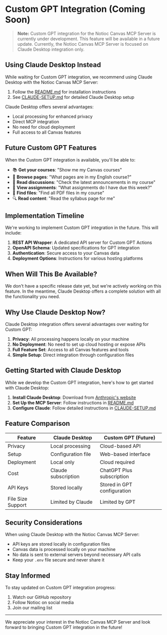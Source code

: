 # Custom GPT Integration (Coming Soon)

> **Note:** Custom GPT integration for the Notioc Canvas MCP Server is currently under development. This feature will be available in a future update. Currently, the Notioc Canvas MCP Server is focused on Claude Desktop integration only.

## Using Claude Desktop Instead

While waiting for Custom GPT integration, we recommend using Claude Desktop with the Notioc Canvas MCP Server:

1. Follow the [README.md](./README.md) for installation instructions
2. See [CLAUDE-SETUP.md](./CLAUDE-SETUP.md) for detailed Claude Desktop setup

Claude Desktop offers several advantages:
- Local processing for enhanced privacy
- Direct MCP integration
- No need for cloud deployment
- Full access to all Canvas features

## Future Custom GPT Features

When the Custom GPT integration is available, you'll be able to:
- 📚 **Get your courses**: "Show me my Canvas courses"
- 📄 **Browse pages**: "What pages are in my English course?"
- 💬 **Read discussions**: "Check the latest announcements in my course"
- 📝 **View assignments**: "What assignments do I have due this week?"
- 📁 **Find files**: "Find all PDF files in my course"
- 🔍 **Read content**: "Read the syllabus page for me"

## Implementation Timeline

We're working to implement Custom GPT integration in the future. This will include:

1. **REST API Wrapper**: A dedicated API server for Custom GPT Actions
2. **OpenAPI Schema**: Updated specifications for GPT integration
3. **Authentication**: Secure access to your Canvas data
4. **Deployment Options**: Instructions for various hosting platforms

## When Will This Be Available?

We don't have a specific release date yet, but we're actively working on this feature. In the meantime, Claude Desktop offers a complete solution with all the functionality you need.

## Why Use Claude Desktop Now?

Claude Desktop integration offers several advantages over waiting for Custom GPT:

1. **Privacy**: All processing happens locally on your machine
2. **No Deployment**: No need to set up cloud hosting or expose APIs
3. **Full Feature Set**: Access to all Canvas features and tools
4. **Simple Setup**: Direct integration through configuration files

## Getting Started with Claude Desktop

While we develop the Custom GPT integration, here's how to get started with Claude Desktop:

1. **Install Claude Desktop**: Download from [Anthropic's website](https://claude.ai/desktop)
2. **Set Up the MCP Server**: Follow instructions in [README.md](./README.md)
3. **Configure Claude**: Follow detailed instructions in [CLAUDE-SETUP.md](./CLAUDE-SETUP.md)

## Feature Comparison

| Feature | Claude Desktop | Custom GPT (Future) |
|---------|---------------|-------------------|
| Privacy | Local processing | Cloud-based API |
| Setup | Configuration file | Web-based interface |
| Deployment | Local only | Cloud required |
| Cost | Claude subscription | ChatGPT Plus subscription |
| API Keys | Stored locally | Stored in GPT configuration |
| File Size Support | Limited by Claude | Limited by GPT |

## Security Considerations

When using Claude Desktop with the Notioc Canvas MCP Server:

- API keys are stored locally in configuration files
- Canvas data is processed locally on your machine
- No data is sent to external servers beyond necessary API calls
- Keep your `.env` file secure and never share it

## Stay Informed

To stay updated on Custom GPT integration progress:

1. Watch our GitHub repository
2. Follow Notioc on social media
3. Join our mailing list

---

We appreciate your interest in the Notioc Canvas MCP Server and look forward to bringing Custom GPT integration in the future!

